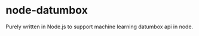 node-datumbox
=============

Purely written in Node.js to support machine learning datumbox api in node.
